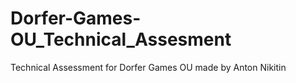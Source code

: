 # Dorfer-Games-OU_Technical_Assesment
Technical Assessment for Dorfer Games OU made by Anton Nikitin

